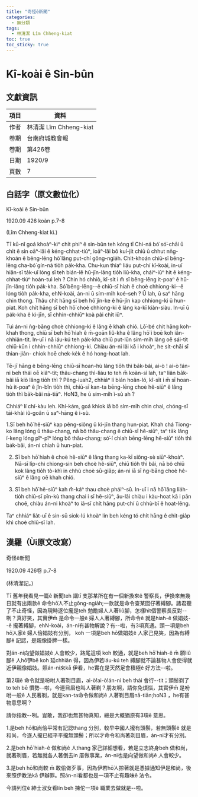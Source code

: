 ```yaml
---
title: "奇怪ê新聞"
categories:
  - 無分類
tags:
  - 林清潔 Lîm Chheng-kiat
toc: true
toc_sticky: true
---
```


# Kî-koài ê Sin-bûn

## 文獻資訊

| 項目 | 資料 |
|---|---|
| 作者 | 林清潔 Lîm Chheng-kiat |
| 卷期 | 台南府城教會報 |
| 卷期 | 第426卷 |
| 日期 | 1920/9 |
| 頁數 | 7 |

## 白話字（原文數位化）

Kî-koài ê Sin-bûn

1920.09 426 koàn p.7-8

(Lîm Chheng-kiat kì.)

Tī kū-nî goá khoàⁿ-kìⁿ chi̍t phiⁿ ê sin-bûn teh kóng tī Chi-ná bó͘ só͘-chāi ū chi̍t ê sin oāⁿ-lâi ê kéng-chhat-tiúⁿ, ioāⁿ-lâi bô kuí-ji̍t chiū ū chhut nn̄g-khoán ê bēng-lēng hō͘ lâng put-chí gông-ngia̍h. Chi̍t-khoán chiū-sī bēng-lēng cha-bó͘ gín-ná tio̍h pa̍k-kha. Chu-kun thiaⁿ liáu put-chí kî-koài, in-uī hiān-sî ta̍k-uī lóng sī teh bián-lē hū-jîn-lâng tio̍h liû-kha, cháiⁿ-iūⁿ hit ê kéng-chhat-tiúⁿ hoán-tuì leh ? Chin hó chhiò, kî-si̍t i m̄ sī bēng-lēng it-poaⁿ ê hū-jîn-lâng tio̍h pa̍k-kha. Só͘ bēng-lēng--ê chiū-sī hiah ê choè chhiong-ki--ê lóng tio̍h pa̍k-kha, ehN-koài, án-ni ū sím-mi̍h koé-seh ? Ū lah, ū saⁿ hāng chin thong. Thâu chi̍t hāng sī beh hō͘ jîn-ke ê hū-jîn kap chhiong-ki ū hun-piat. Koh chi̍t hāng sī beh hō͘ choè chhiong-ki ê lâng ka-kī kiàn-siàu. In-uī ū pa̍k-kha ê kì-jīn, sī chhin-chhiūⁿ koà pâi chi̍t iūⁿ.

Tuì án-ni ǹg-bāng choè chhiong-ki ê lâng ē khah chió. Lō͘-bé chit hāng koh-khah thong, chiū sī beh hō͘ hiah ê m̄-goān liû-kha ê lâng hō͘ i boē koh iân-chhiân-tit. In-uī i nā iáu-kú teh pa̍k-kha chiū put-lūn sím-mi̍h lâng oē sái-tit chiū-kūn i chhin-chhiūⁿ chhiong-ki. Chiàu án-ni lâi kā i khoàⁿ, he si̍t-chāi sī thian-jiân- chiok hoē chek-ke̍k ê hó hong-hoat lah.

Tē-jī hāng ê bēng-lēng chiū-sī hoan-hù lâng tio̍h thì ba̍k-bâi, ai-ò ! ai-ò !án-ni beh thái oē kiâⁿ-tit; thâu-chang thì-liáu to teh m̄ koàn-sì lah, taⁿ liân ba̍k-bâi iā kiò lâng tio̍h thì ? Pêng-iuah2, chhiáⁿ lí bián hoân-ló, kî-si̍t i m̄ sī hoan-hù it-poaⁿ ê jîn-bîn tio̍h thì, chiū-sī kan-ta bēng-lēng choè hê-siūⁿ ê lâng tio̍h thì ba̍k-bâi nā-tiāⁿ. Ho͘N3, he ū sím-mi̍h ì-sù ah ?

Chhiáⁿ lí chí-kàu leh. Khí-kám, goá khiok iā bô sím-mi̍h chin chai, chóng-sī tāi-khài iû-goân ū saⁿ-hāng ê i-sù.

1.Sī beh hō͘ hê-siūⁿ kap pêng-siông ū kì-jīn thang hun-piat. Khah chá Tiong-ko lâng lóng ū thâu-chang, nā bô thâu-chang ê chiū-sī hê-siūⁿ, taⁿ ta̍k lâng í-keng lóng pîⁿ-pîⁿ lóng bô thâu-chang; só͘-í chiah bēng-lēng hê-siūⁿ tio̍h thì ba̍k-bâi, án-ni chiah ū hun-piat.

2. Sī beh hō͘ hiah ê choè hê-siūⁿ ê lâng thang ka-kī siông-sè siūⁿ-khoàⁿ. Nā-sī li̍p-chì chiong-sin beh choè hê-siūⁿ, chiū tio̍h thì bâi, nā bô chiū kok lâng tio̍h tò-khì in chhù choè sū-gia̍p; án-ni iā sī ǹg-bāng choè hê-siūⁿ ê lâng oē khah chió.

3. Sī beh hō͘ hê-siūⁿ kah m̄-káⁿ thau choè pháiⁿ-sū. In-uī i nā hō͘ lâng lia̍h-tio̍h chiū-sī pîn-kù thang chai i sī hê-siūⁿ, āu-lâi chiàu i kàu-hoat kā i pān choē, chiàu án-ni khoàⁿ to iā-sī chi̍t hāng put-chí ū chhù-bī ê hoat-lēng.

Taⁿ chhiáⁿ lia̍t-uī ê sin-sū siok-lú khoàⁿ lín beh kéng tó chi̍t hāng ê chit-gia̍p khì choè chiū-sī lah.

## 漢羅（Ùi原文改寫）

奇怪ê新聞

1920.09 426卷 p.7-8

(林清潔記。)

Tī 舊年我看見一篇ê 新聞teh 講tī 支那某所在有一個新換來ê 警察長，伊換來無幾日就有出兩款ê 命令hō͘人不止gông-ngia̍h;一款就是命令查某囡仔著縛腳。諸君聽了不止奇怪，因為現時逐位攏是teh 勉勵婦人人著liû腳，怎樣hit個警察長反對--咧？真好笑，其實伊m̄ 是命令一般ê 婦人人著縛腳，所命令ê 就是hiah-ê 做娼妓--ê 攏著縛腳，ehN-koài，án-ni有甚物解說？有--啦，有3項真通。頭一項是beh hō͘人家ê 婦人佮娼妓有分別， koh 一項是beh hō͘做娼妓ê 人家己見笑，因為有縛腳ê 記認，是親像掛牌一樣。

對án-ni向望做娼妓ê 人會較少，路尾這項 koh 較通，就是beh hō͘ hiah-ê m̄ 願liû 腳ê 人hō͘伊bē koh 延chhiân 得，因為伊若iáu-kú teh 縛腳就不論甚物人會使得就近伊親像娼妓。照án-ni來kā 伊看，he實在是天然足會積極ê 好方法--啦。

第2項ê 命令就是吩咐人著剃目眉，ai-ò!ai-ò!án-ni beh thái 會行--tit；頭鬃剃了to teh bē 慣勢--啦，今連目眉也叫人著剃？朋友啊，請你免煩惱，其實伊m̄ 是吩咐一般ê 人民著剃，就是kan-ta命令做和尚ê 人著剃目眉nā-tiān;ho͘N3 ，he有甚物意思啊？

請你指教--咧。豈敢，我卻也無甚物真知，總是大概猶原有3項ê 意思。

1.是beh hō͘和尚佮平常有記認thang 分別，較早中國人攏有頭鬃，若無頭鬃ê 就是和尚，今逐人攏已經平平攏無頭鬃；所以才命令和尚著剃目眉，án-ni才有分別。

2.是beh hō͘ hiah-ê 做和尚ê 人thang 家己詳細想看，若是立志終身beh 做和尚，就著剃眉，若無就各人著倒去in 厝做事業，án-ni也是向望做和尚ê 人會較少。

3.是beh hō͘和尚較 m̄ 敢偷做歹事，因為伊若hō͘人掠著就是憑據通知伊是和尚，後來照伊教法kā 伊辦罪。照án-ni看都也是一項不止有趣味ê 法令。

今請列位ê 紳士淑女看lín beh 揀佗一項ê 職業去做就是--啦。
